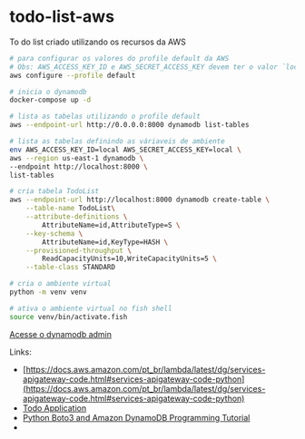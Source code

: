 # todo-list-aws
To do list criado utilizando os recursos da AWS

```bash
# para configurar os valores do profile default da AWS
# Obs: AWS_ACCESS_KEY_ID e AWS_SECRET_ACCESS_KEY devem ter o valor `local`
aws configure --profile default

# inicia o dynamodb
docker-compose up -d

# lista as tabelas utilizando o profile default
aws --endpoint-url http://0.0.0.0:8000 dynamodb list-tables

# lista as tabelas definindo as váriaveis de ambiente
env AWS_ACCESS_KEY_ID=local AWS_SECRET_ACCESS_KEY=local \
aws --region us-east-1 dynamodb \
--endpoint http://localhost:8000 \
list-tables

# cria tabela TodoList
aws --endpoint-url http://localhost:8000 dynamodb create-table \
    --table-name TodoList\
    --attribute-definitions \
        AttributeName=id,AttributeType=S \
    --key-schema \
        AttributeName=id,KeyType=HASH \
    --provisioned-throughput \
        ReadCapacityUnits=10,WriteCapacityUnits=5 \
    --table-class STANDARD

# cria o ambiente virtual
python -m venv venv

# ativa o ambiente virtual no fish shell
source venv/bin/activate.fish
```

[Acesse o dynamodb admin](http://localhost:8001/)

Links:
- [https://docs.aws.amazon.com/pt_br/lambda/latest/dg/services-apigateway-code.html#services-apigateway-code-python](https://docs.aws.amazon.com/pt_br/lambda/latest/dg/services-apigateway-code.html#services-apigateway-code-python)
- [Todo Application](https://aws.github.io/chalice/samples/todo-app/index.html)
- [Python Boto3 and Amazon DynamoDB Programming Tutorial](https://www.section.io/engineering-education/python-boto3-and-amazon-dynamodb-programming-tutorial/)
- [](https://boto3.amazonaws.com/v1/documentation/api/latest/reference/services/dynamodb.html)
